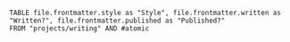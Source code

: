 ```dataview
TABLE file.frontmatter.style as "Style", file.frontmatter.written as "Written?", file.frontmatter.published as "Published?"
FROM "projects/writing" AND #atomic
```



















